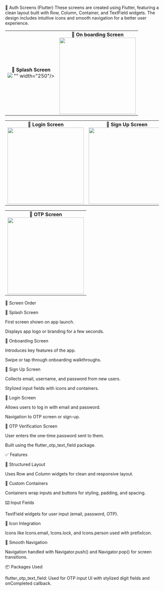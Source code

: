 📱 Auth Screens (Flutter)
These screens are created using Flutter, featuring a clean layout built with Row, Column, Container, and TextField widgets. The design includes intuitive icons and smooth navigation for a better user experience.

<table> <tr> <td align="center"><strong>🧭 Splash Screen</strong><br> <img src=<"https://github.com/user-attachments/assets/6c062ee4-3474-44dd-910d-e750537f37ad"/>
"" width="250"/> </td> <td align="center"><strong>🚀 On boarding Screen</strong><br> <img src="https://github.com/user-attachments/assets/8ff2ea37-0a61-41d4-b5f1-0605187ecd11" width="250"/> </td> </tr> </table>

<table> <tr> <td align="center"><strong>🔐 Login Screen</strong><br> <img src="https://github.com/user-attachments/assets/faaf7a09-3bf8-45f4-8e4b-106209b423c1" width="250"/> </td> <td align="center"><strong>📝 Sign Up Screen</strong><br> <img src="https://github.com/user-attachments/assets/34f76d28-da3b-4600-bae5-1656acb70766" width="250"/> </td> </tr> </table>

<table> 
  <tr> 
    <td align="center">
      <strong>🔢 OTP Screen</strong><br> 
      <img src="https://github.com/user-attachments/assets/17fd9084-2e42-4107-9557-2ed1ce54b909" width="250"/> 
    </td> 
  </tr> 
</table>

🧭 Screen Order

🔆 Splash Screen

First screen shown on app launch.

Displays app logo or branding for a few seconds.



🚀 Onboarding Screen

Introduces key features of the app.

Swipe or tap through onboarding walkthroughs.



📝 Sign Up Screen

Collects email, username, and password from new users.

Stylized input fields with icons and containers.

🔐 Login Screen

Allows users to log in with email and password.

Navigation to OTP screen or sign-up.

🔢 OTP Verification Screen

User enters the one-time password sent to them.

Built using the flutter_otp_text_field package.



✅ Features

📐 Structured Layout

Uses Row and Column widgets for clean and responsive layout.

🔲 Custom Containers

Containers wrap inputs and buttons for styling, padding, and spacing.

⌨️ Input Fields

TextField widgets for user input (email, password, OTP).

🎨 Icon Integration

Icons like Icons.email, Icons.lock, and Icons.person used with prefixIcon.

🔁 Smooth Navigation

Navigation handled with Navigator.push() and Navigator.pop() for screen transitions.

📦 Packages Used

flutter_otp_text_field:
Used for OTP input UI with stylized digit fields and onCompleted callback.
